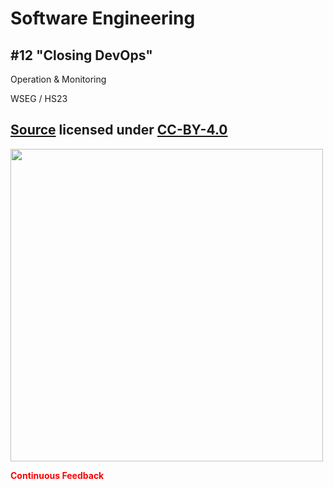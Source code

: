 # Software Engineering

## #12 "Closing DevOps"

Operation & Monitoring

WSEG / HS23

[Source](https://github.com/digital-sustainability/module-wseg/tree/main/docs/slides/content/10) licensed under [CC-BY-4.0](https://github.com/digital-sustainability/module-wseg/blob/main/LICENSE)
--
<img src="https://miro.medium.com/v2/resize:fit:2000/format:webp/1*57INuyf56018l0Y_Pel0ig.png" height="500px" />

<span style="color:red">**Continuous Feedback**</span>